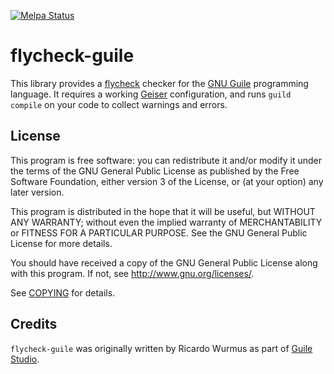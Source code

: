 [![Melpa Status](http://melpa.org/packages/flycheck-guile-badge.svg)](http://melpa.org/#/flycheck-guile)

flycheck-guile
===============

This library provides a [flycheck][] checker for the [GNU Guile][guile]
programming language. It requires a working [Geiser][geiser] configuration, and
runs `guild compile` on your code to collect warnings and errors.

License
-------

This program is free software: you can redistribute it and/or modify it under
the terms of the GNU General Public License as published by the Free Software
Foundation, either version 3 of the License, or (at your option) any later
version.

This program is distributed in the hope that it will be useful, but WITHOUT ANY
WARRANTY; without even the implied warranty of MERCHANTABILITY or FITNESS FOR A
PARTICULAR PURPOSE. See the GNU General Public License for more details.

You should have received a copy of the GNU General Public License along with
this program. If not, see <http://www.gnu.org/licenses/>.

See [COPYING](COPYING) for details.

Credits
-------

`flycheck-guile` was originally written by Ricardo Wurmus as part of [Guile
Studio][guile-studio].

[flycheck]: https://github.com/flycheck/flycheck
[guile]: https://www.gnu.org/software/guile/guile.html
[geiser]: https://www.nongnu.org/geiser/
[guile-studio]: https://git.elephly.net/software/guile-studio.git
